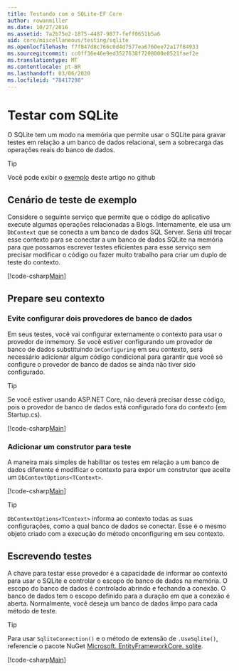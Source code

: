```yaml
---
title: Testando com o SQLite-EF Core
author: rowanmiller
ms.date: 10/27/2016
ms.assetid: 7a2b75e2-1875-4487-9877-feff0651b5a6
uid: core/miscellaneous/testing/sqlite
ms.openlocfilehash: f7f847d8c766c0d4d7577ea6760ee72a17f84933
ms.sourcegitcommit: cc0ff36e46e9ed3527638f7208000e8521faef2e
ms.translationtype: MT
ms.contentlocale: pt-BR
ms.lasthandoff: 03/06/2020
ms.locfileid: "78417298"
---
```

# <a name="testing-with-sqlite"></a>Testar com SQLite

O SQLite tem um modo na memória que permite usar o SQLite para gravar testes em relação a um banco de dados relacional, sem a sobrecarga das operações reais do banco de dados.

> [!TIP]  
> Você pode exibir o [exemplo](https://github.com/dotnet/EntityFramework.Docs/tree/master/samples/core/Miscellaneous/Testing) deste artigo no github

## <a name="example-testing-scenario"></a>Cenário de teste de exemplo

Considere o seguinte serviço que permite que o código do aplicativo execute algumas operações relacionadas a Blogs. Internamente, ele usa um `DbContext` que se conecta a um banco de dados SQL Server. Seria útil trocar esse contexto para se conectar a um banco de dados SQLite na memória para que possamos escrever testes eficientes para esse serviço sem precisar modificar o código ou fazer muito trabalho para criar um duplo de teste do contexto.

[!code-csharp[Main](../../../../samples/core/Miscellaneous/Testing/BusinessLogic/BlogService.cs)]

## <a name="get-your-context-ready"></a>Prepare seu contexto

### <a name="avoid-configuring-two-database-providers"></a>Evite configurar dois provedores de banco de dados

Em seus testes, você vai configurar externamente o contexto para usar o provedor de inmemory. Se você estiver configurando um provedor de banco de dados substituindo `OnConfiguring` em seu contexto, será necessário adicionar algum código condicional para garantir que você só configure o provedor de banco de dados se ainda não tiver sido configurado.

> [!TIP]  
> Se você estiver usando ASP.NET Core, não deverá precisar desse código, pois o provedor de banco de dados está configurado fora do contexto (em Startup.cs).

[!code-csharp[Main](../../../../samples/core/Miscellaneous/Testing/BusinessLogic/BloggingContext.cs#OnConfiguring)]

### <a name="add-a-constructor-for-testing"></a>Adicionar um construtor para teste

A maneira mais simples de habilitar os testes em relação a um banco de dados diferente é modificar o contexto para expor um construtor que aceite um `DbContextOptions<TContext>`.

[!code-csharp[Main](../../../../samples/core/Miscellaneous/Testing/BusinessLogic/BloggingContext.cs#Constructors)]

> [!TIP]  
> `DbContextOptions<TContext>` informa ao contexto todas as suas configurações, como a qual banco de dados se conectar. Esse é o mesmo objeto criado com a execução do método onconfiguring em seu contexto.

## <a name="writing-tests"></a>Escrevendo testes

A chave para testar esse provedor é a capacidade de informar ao contexto para usar o SQLite e controlar o escopo do banco de dados na memória. O escopo do banco de dados é controlado abrindo e fechando a conexão. O banco de dados tem o escopo definido para a duração em que a conexão é aberta. Normalmente, você deseja um banco de dados limpo para cada método de teste.

>[!TIP]
> Para usar `SqliteConnection()` e o método de extensão de `.UseSqlite()`, referencie o pacote NuGet [Microsoft. EntityFrameworkCore. sqlite](https://www.nuget.org/packages/Microsoft.EntityFrameworkCore.Sqlite/).

[!code-csharp[Main](../../../../samples/core/Miscellaneous/Testing/TestProject/SQLite/BlogServiceTests.cs)]
